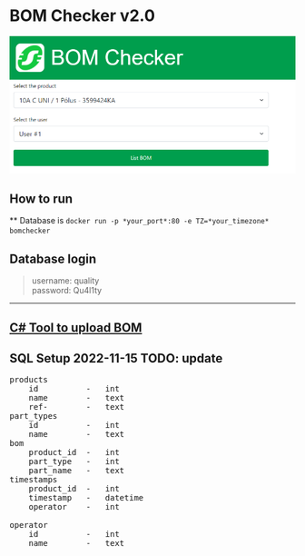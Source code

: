 # BOM Checker v2.0

![Main Screen](https://github.com/Wold0110/BOM-Checker/blob/main/web/bom/img/main_screen.png?raw=true)

## How to run
** Database is 
`docker run -p *your_port*:80 -e TZ=*your_timezone* bomchecker`

## Database login
> username: quality  
> password: Qu4l1ty  
---

## [C# Tool to upload BOM](https://github.com/Wold0110/BOM-Uploader)
## SQL Setup 2022-11-15 TODO: update
<pre>
products
    id          -   int
    name        -   text
    ref-        -   text
part_types
    id          -   int
    name        -   text
bom
    product_id  -   int
    part_type   -   int
    part_name   -   text
timestamps
    product_id  -   int
    timestamp   -   datetime
    operator    -   int
    
operator
    id          -   int
    name        -   text
</pre>
